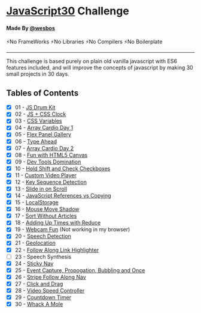 # [JavaScript30](https://github.com/wesbos/JavaScript30) Challenge

#### Made By [@wesbos](https://github.com/wesbos)

⚡No FrameWorks ⚡No Libraries ⚡No Compilers ⚡No Boilerplate

<hr />

This challenge is based purely on plain old vanilla javascript with ES6 features included, and will improve the concepts of javascript by making 30 small projects in 30 days.

## Tables of Contents

- [x] 01 - [JS Drum Kit](01-JavaScript-Drum-Kit/index.html)
- [x] 02 - [JS + CSS Clock](02-JS-CSS-Clock/index.html)
- [x] 03 - [CSS Variables](03-CSS-Variables/index.html)
- [x] 04 - [Array Cardio Day 1](04-Array-Cardio-Day-1/index.html)
- [x] 05 - [Flex Panel Gallery](05-Flex-Panel-Gallery/index.html)
- [x] 06 - [Type Ahead](06-Type-Ahead/index.html)
- [x] 07 - [Array Cardio Day 2](07-Array-Cardio-Day-2/index.html)
- [x] 08 - [Fun with HTML5 Canvas](08-Fun-With-Html5-Canvas/index.html)
- [x] 09 - [Dev Tools Domination](09-Dev-Tools-Tricks/index.html)
- [x] 10 - [Hold Shift and Check Checkboxes](10-Hold-Shift-And-Checkboxes/index.html)
- [x] 11 - [Custom Video Player](11-Custom-Video-Player/index.html)
- [x] 12 - [Key Sequence Detection](12-Key-Sequence-Detection/index.html)
- [x] 13 - [Slide in on Scroll](13-Slide-In-On-Scroll/index.html)
- [x] 14 - [JavaScript References vs Copying](14-References-VS-Copying/index.html)
- [x] 15 - [LocalStorage](15-Local-Storage/index.html)
- [x] 16 - [Mouse Move Shadow](16-Mouse-Move-Shadow/index.html)
- [x] 17 - [Sort Without Articles](17-Sort-Without-Articles/index.html)
- [x] 18 - [Adding Up Times with Reduce](18-Adding-Up-Times-with-Reduce/index.html)
- [x] 19 - [Webcam Fun](19-Webcam-Fun/index.html) (Not working in my browser)
- [x] 20 - [Speech Detection](20-Speech-Detection/index.html)
- [x] 21 - [Geolocation](21-Geolocation/index.html)
- [x] 22 - [Follow Along Link Highlighter](22-Follow-Along-Link-Highlighter/index.html)
- [ ] 23 - Speech Synthesis
- [x] 24 - [Sticky Nav](24-Sticky-Nav/index.html)
- [x] 25 - [Event Capture, Propogation, Bubbling and Once](25-EventListenerProperties/index.html)
- [x] 26 - [Stripe Follow Along Nav](26-Stripe-Follow-Along-Nav/index.html)
- [x] 27 - [Click and Drag](27-Click-and-Drag/index.html)
- [x] 28 - [Video Speed Controller](28-Video-Speed-Controller/index.html)
- [x] 29 - [Countdown Timer](29-Countdown-Timer/index.html)
- [x] 30 - [Whack A Mole](30-Whack-A-Mole/index.html)
